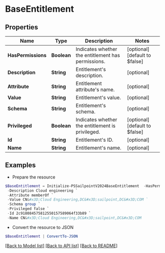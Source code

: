 # BaseEntitlement
## Properties

Name | Type | Description | Notes
------------ | ------------- | ------------- | -------------
**HasPermissions** | **Boolean** | Indicates whether the entitlement has permissions. | [optional] [default to $false]
**Description** | **String** | Entitlement&#39;s description. | [optional] 
**Attribute** | **String** | Entitlement attribute&#39;s name. | [optional] 
**Value** | **String** | Entitlement&#39;s value. | [optional] 
**Schema** | **String** | Entitlement&#39;s schema. | [optional] 
**Privileged** | **Boolean** | Indicates whether the entitlement is privileged. | [optional] [default to $false]
**Id** | **String** | Entitlement&#39;s ID. | [optional] 
**Name** | **String** | Entitlement&#39;s name. | [optional] 

## Examples

- Prepare the resource
```powershell
$BaseEntitlement = Initialize-PSSailpointV2024BaseEntitlement  -HasPermissions false `
 -Description Cloud engineering `
 -Attribute memberOf `
 -Value CN&#x3D;Cloud Engineering,DC&#x3D;sailpoint,DC&#x3D;COM `
 -Schema group `
 -Privileged false `
 -Id 2c918084575812550157589064f33b89 `
 -Name CN&#x3D;Cloud Engineering,DC&#x3D;sailpoint,DC&#x3D;COM
```

- Convert the resource to JSON
```powershell
$BaseEntitlement | ConvertTo-JSON
```

[[Back to Model list]](../README.md#documentation-for-models) [[Back to API list]](../README.md#documentation-for-api-endpoints) [[Back to README]](../README.md)

